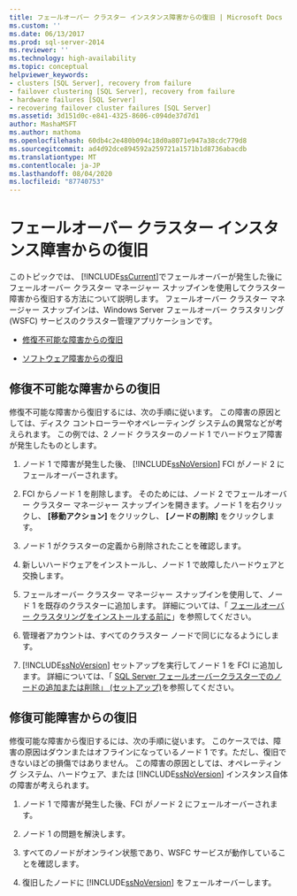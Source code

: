 ```yaml
---
title: フェールオーバー クラスター インスタンス障害からの復旧 | Microsoft Docs
ms.custom: ''
ms.date: 06/13/2017
ms.prod: sql-server-2014
ms.reviewer: ''
ms.technology: high-availability
ms.topic: conceptual
helpviewer_keywords:
- clusters [SQL Server], recovery from failure
- failover clustering [SQL Server], recovery from failure
- hardware failures [SQL Server]
- recovering failover cluster failures [SQL Server]
ms.assetid: 3d151d0c-e841-4325-8606-c094de37d7d1
author: MashaMSFT
ms.author: mathoma
ms.openlocfilehash: 60db4c2e480b094c18d0a8071e947a38cdc779d8
ms.sourcegitcommit: ad4d92dce894592a259721a1571b1d8736abacdb
ms.translationtype: MT
ms.contentlocale: ja-JP
ms.lasthandoff: 08/04/2020
ms.locfileid: "87740753"
---
```

# <a name="recover-from-failover-cluster-instance-failure"></a>フェールオーバー クラスター インスタンス障害からの復旧
  このトピックでは、 [!INCLUDE[ssCurrent](../../../includes/sscurrent-md.md)]でフェールオーバーが発生した後にフェールオーバー クラスター マネージャー スナップインを使用してクラスター障害から復旧する方法について説明します。 フェールオーバー クラスター マネージャー スナップインは、Windows Server フェールオーバー クラスタリング (WSFC) サービスのクラスター管理アプリケーションです。  
  
-   [修復不可能な障害からの復旧](#Scenario1)  
  
-   [ソフトウェア障害からの復旧](#Scenario2)  
  
##  <a name="recover-from-an-irreparable-failure"></a><a name="Scenario1"></a>修復不可能な障害からの復旧  
 修復不可能な障害から復旧するには、次の手順に従います。 この障害の原因としては、ディスク コントローラーやオペレーティング システムの異常などが考えられます。 この例では、2 ノード クラスターのノード 1 でハードウェア障害が発生したものとします。  
  
1.  ノード 1 で障害が発生した後、 [!INCLUDE[ssNoVersion](../../../includes/ssnoversion-md.md)] FCI がノード 2 にフェールオーバーされます。  
  
2.  FCI からノード 1 を削除します。 そのためには、ノード 2 でフェールオーバー クラスター マネージャー スナップインを開きます。ノード 1 を右クリックし、 **[移動アクション]** をクリックし、 **[ノードの削除]** をクリックします。  
  
3.  ノード 1 がクラスターの定義から削除されたことを確認します。  
  
4.  新しいハードウェアをインストールし、ノード 1 で故障したハードウェアと交換します。  
  
5.  フェールオーバー クラスター マネージャー スナップインを使用して、ノード 1 を既存のクラスターに追加します。 詳細については、「 [フェールオーバー クラスタリングをインストールする前に](../install/before-installing-failover-clustering.md)」を参照してください。  
  
6.  管理者アカウントは、すべてのクラスター ノードで同じになるようにします。  
  
7.  [!INCLUDE[ssNoVersion](../../../includes/ssnoversion-md.md)] セットアップを実行してノード 1 を FCI に追加します。 詳細については、「 [SQL Server フェールオーバークラスターでのノードの追加または削除」 &#40;セットアップ&#41;](../install/add-or-remove-nodes-in-a-sql-server-failover-cluster-setup.md)を参照してください。  
  
##  <a name="recover-from-a-reparable-failure"></a><a name="Scenario2"></a>修復可能障害からの復旧  
 修復可能な障害から復旧するには、次の手順に従います。 このケースでは、障害の原因はダウンまたはオフラインになっているノード 1 です。ただし、復旧できないほどの損傷ではありません。 この障害の原因としては、オペレーティング システム、ハードウェア、または [!INCLUDE[ssNoVersion](../../../includes/ssnoversion-md.md)] インスタンス自体の障害が考えられます。  
  
1.  ノード 1 で障害が発生した後、FCI がノード 2 にフェールオーバーされます。  
  
2.  ノード 1 の問題を解決します。  
  
3.  すべてのノードがオンライン状態であり、WSFC サービスが動作していることを確認します。  
  
4.  復旧したノードに [!INCLUDE[ssNoVersion](../../../includes/ssnoversion-md.md)] をフェールオーバーします。  
  
  
